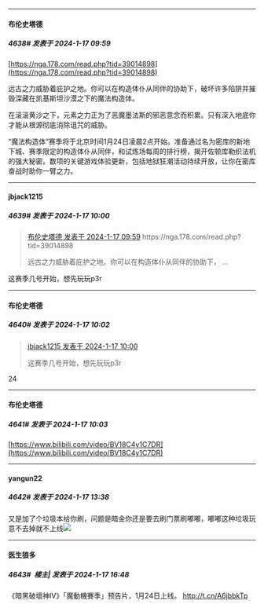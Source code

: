
*****

####  布伦史塔德  
##### 4638#       发表于 2024-1-17 09:59

[https://nga.178.com/read.php?tid=39014898](https://nga.178.com/read.php?tid=39014898)

远古之力威胁着庇护之地。你可以在构造体仆从同伴的协助下，破坏许多陷阱并摧毁深藏在凯基斯坦沙漠之下的魔法构造体。

在滚滚黄沙之下，元素之力正为了恶魔墨法斯的邪恶意念而积累。只有深入地底你才能从根源彻底消除诅咒的威胁。

“魔法构造体”赛季将于北京时间1月24日凌晨2点开始。准备通过名为密库的新地下城、赛季限定的构造体仆从同伴，和试炼场每周的排行榜，揭开佐顿库勒织法机的强大秘密。数项的关键游戏体验更新，包括地狱狂潮活动持续开放，让你在密库奋战时助你一臂之力。

*****

####  jbjack1215  
##### 4639#       发表于 2024-1-17 10:00

<blockquote><a href="httphttps://bbs.saraba1st.com/2b/forum.php?mod=redirect&amp;goto=findpost&amp;pid=63674135&amp;ptid=2109067" target="_blank">布伦史塔德 发表于 2024-1-17 09:59</a>
https://nga.178.com/read.php?tid=39014898

远古之力威胁着庇护之地。你可以在构造体仆从同伴的协助下， ...</blockquote>
这赛季几号开始，想先玩玩p3r

*****

####  布伦史塔德  
##### 4640#       发表于 2024-1-17 10:02

<blockquote><a href="httphttps://bbs.saraba1st.com/2b/forum.php?mod=redirect&amp;goto=findpost&amp;pid=63674155&amp;ptid=2109067" target="_blank">jbjack1215 发表于 2024-1-17 10:00</a>

这赛季几号开始，想先玩玩p3r</blockquote>
24


*****

####  布伦史塔德  
##### 4641#       发表于 2024-1-17 10:03

[https://www.bilibili.com/video/BV18C4y1C7DR](https://www.bilibili.com/video/BV18C4y1C7DR)


*****

####  yangun22  
##### 4642#       发表于 2024-1-17 13:38

又是加了个垃圾本给你刷，问题是暗金你还是要去刷门票刷嘟嘟，嘟嘟这种垃圾玩意不去掉就不上线<img src="https://static.saraba1st.com/image/smiley/face2017/049.png" referrerpolicy="no-referrer">


*****

####  医生狼多  
##### 4643#         楼主| 发表于 2024-1-17 16:48

《暗黑破壞神IV》「魔動機賽季」预告片，1月24日上线。 http://t.cn/A6jbbkTp ​​​

